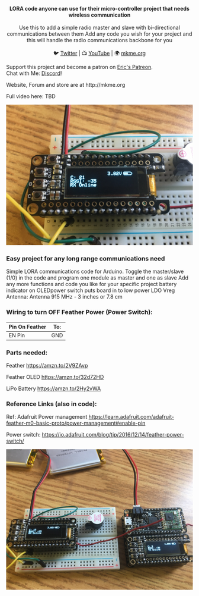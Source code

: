 <p align="center">
<b>LORA code anyone can use for their micro-controller project that needs wireless communication</b><br>
<br>
Use this to add a simple radio master and slave with bi-directional communications between them
Add any code you wish for your project and this will handle the radio communications backbone for you<br>
<br>🐦 <a href="https://twitter.com/mkmeorg">Twitter</a>
| 📺 <a href="https://www.youtube.com/mkmeorg">YouTube</a>
| 🌍 <a href="http://www.mkme.org">mkme.org</a><br>

Support this project and become a patron on <a href="http://mkme.org/patreon">Eric's Patreon</a>.<br>
Chat with Me: <a href="https://discord.gg/j9S4Fgv">Discord</a></b>!
</p>
Website, Forum and store are at http://mkme.org

Full video here:
TBD
<p align="center"><img src="https://github.com/MKme/lora/blob/master/Photos/IMG_2611.jpg"/></p>

### Easy project for any long range communications need

Simple LORA communications code for Arduino.  Toggle the master/slave (1/0) in the code and program one module as master and one as slave
Add any more functions and code you like for your specific project
battery indicator on OLEDpower switch puts board in to low power LDO Vreg
Antenna: Antenna 915 MHz - 3 inches or 7.8 cm
 
 ### Wiring to turn OFF Feather Power (Power Switch):
| Pin On Feather| To: |
| ---------- |----------------|
| EN Pin | GND  |



### Parts needed:

Feather https://amzn.to/2V9ZAvp

Feather OLED https://amzn.to/32d72HD

LiPo Battery https://amzn.to/2Hy2vWA

### Reference Links (also in code):

Ref: Adafruit Power management https://learn.adafruit.com/adafruit-feather-m0-basic-proto/power-management#enable-pin

Power switch: https://io.adafruit.com/blog/tip/2016/12/14/feather-power-switch/

<p align="center"><img src="https://github.com/MKme/lora/blob/master/Photos/IMG_2609.jpg"/></p>



